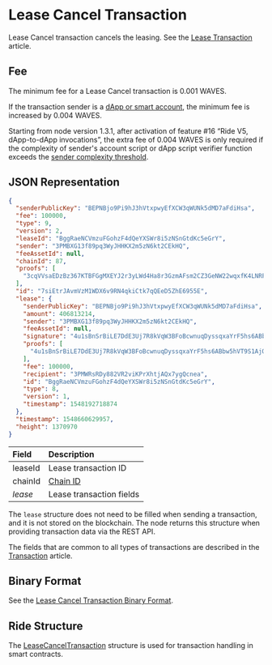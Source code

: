 # Lease Cancel Transaction

Lease Cancel transaction cancels the leasing. See the [Lease Transaction](/en/blockchain/transaction-type/lease-transaction) article.

## Fee

The minimum fee for a Lease Cancel transaction is 0.001 WAVES.

If the transaction sender is a [dApp or smart account](/en/blockchain/account/dapp), the minimum fee is increased by 0.004 WAVES.

Starting from node version 1.3.1, after activation of feature #16 “Ride V5, dApp-to-dApp invocations”, the extra fee of 0.004 WAVES is only required if the complexity of sender's account script or dApp script verifier function exceeds the [sender complexity threshold](/en/ride/limits/).

## JSON Representation

```json
{
  "senderPublicKey": "BEPNBjo9Pi9hJ3hVtxpwyEfXCW3qWUNk5dMD7aFdiHsa",
  "fee": 100000,
  "type": 9,
  "version": 2,
  "leaseId": "BggRaeNCVmzuFGohzF4dQeYXSWr8i5zNSnGtdKc5eGrY",
  "sender": "3PMBXG13f89pq3WyJHHKX2m5zN6kt2CEkHQ",
  "feeAssetId": null,
  "chainId": 87,
  "proofs": [
    "3cqVVsaEDzBz367KTBFGgMXEYJ2r3yLWd4Ha8r3GzmAFsm2CZ3GeNW22wqxfK4LNRFgsM5kCWRVhf6gu2Nv6zVqW"
  ],
  "id": "7siEtrJAvmVzM1WDX6v9RN4qkiCtk7qQEeD5ZhE6955E",
  "lease": {
    "senderPublicKey": "BEPNBjo9Pi9hJ3hVtxpwyEfXCW3qWUNk5dMD7aFdiHsa",
    "amount": 406813214,
    "sender": "3PMBXG13f89pq3WyJHHKX2m5zN6kt2CEkHQ",
    "feeAssetId": null,
    "signature": "4u1sBnSrBiLE7DdE3Uj7R8kVqW3BFoBcwnuqDyssqxaYrF5hs6ABbw5hVT9S1AjQmgDr18euS5bYgedy7wdFUBjC",
    "proofs": [
      "4u1sBnSrBiLE7DdE3Uj7R8kVqW3BFoBcwnuqDyssqxaYrF5hs6ABbw5hVT9S1AjQmgDr18euS5bYgedy7wdFUBjC"
    ],
    "fee": 100000,
    "recipient": "3PMWRsRDy882VR2viKPrXhtjAQx7ygQcnea",
    "id": "BggRaeNCVmzuFGohzF4dQeYXSWr8i5zNSnGtdKc5eGrY",
    "type": 8,
    "version": 1,
    "timestamp": 1548192718874
  },
  "timestamp": 1548660629957,
  "height": 1370970
}
```

| Field | Description |
| :--- | :--- |
| leaseId | Lease transaction ID |
| chainId | [Chain ID](/en/blockchain/blockchain-network/#chain-id) |
| *lease* | Lease transaction fields |

The `lease` structure does not need to be filled when sending a transaction, and it is not stored on the blockchain. The node returns this structure when providing transaction data via the REST API.

The fields that are common to all types of transactions are described in the [Transaction](/en/blockchain/transaction/#json-representation) article.

## Binary Format

See the [Lease Cancel Transaction Binary Format](/en/blockchain/binary-format/transaction-binary-format/lease-cancel-transaction-binary-format).

## Ride Structure

The [LeaseCancelTransaction](/en/ride/structures/transaction-structures/lease-cancel-transaction) structure is used for transaction handling in smart contracts.
